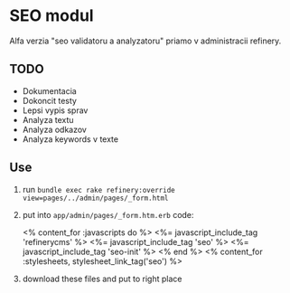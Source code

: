 # SEO modul

Alfa verzia "seo validatoru a analyzatoru" priamo v administracii refinery.

## TODO

- Dokumentacia
- Dokoncit testy
- Lepsi vypis sprav
- Analyza textu
- Analyza odkazov
- Analyza keywords v texte

## Use

1. run `bundle exec rake refinery:override view=pages/../admin/pages/_form.html`

2. put into `app/admin/pages/_form.htm.erb` code:

	<% content_for :javascripts do %>
	  <%= javascript_include_tag 'refinerycms' %>
	  <%= javascript_include_tag 'seo' %>
	  <%= javascript_include_tag 'seo-init' %>
	<% end %>
	<% content_for :stylesheets, stylesheet_link_tag('seo') %>

3. download these files and put to right place 
